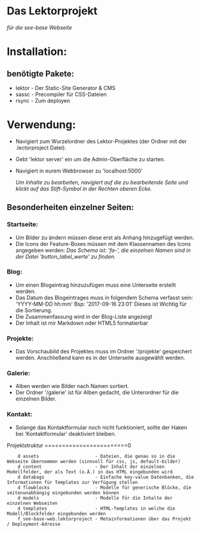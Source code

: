  Das Lektorprojekt
===================
*für die see-base Webseite*

 Installation:
====================
    
 benötigte Pakete:
-------------------

 * lektor - Der Static-Site Generator & CMS
 * sassc  - Precompiler für CSS-Dateien
 * rsync  - Zum deployen

 Verwendung:
==================

* Navigiert zum Wurzelordner des Lektor-Projektes (der Ordner mit der <name>.lectorproject Datei).
* Gebt 'lektor server' ein um die Admin-Oberfläche zu starten.
* Navigiert in eurem Webbrowser zu 'localhost:5000'
    
  *Um Inhalte zu bearbeiten, navigiert auf die zu bearbeitende Seite und klickt auf das Stift-Symbol in der Rechten oberen Ecke.*

 Besonderheiten einzelner Seiten:
----------------------------------

###    Startseite:
* Um Bilder zu ändern müssen diese erst als Anhang hinzugefügt werden.
* Die Icons der Feature-Boxes müssen mit dem Klassennamen des Icons angegeben werden:
  *Das Schema ist: 'fa-<iconname>', die einzelnen Namen sind in der Datei 'button_label_werte' zu finden.*

###    Blog:
* Um einen Blogeintrag hinzuzufügen muss eine Unterseite erstellt werden.
* Das Datum des Blogeintrages muss in folgendem Schema verfasst sein: 'YYYY-MM-DD hh:mm'
	    Bsp: '2017-09-16 23:01'
	    Dieses ist Wichtig für die Sortierung.
* Die Zusammenfassung wird in der Blog-Liste angezeigt
* Der Inhalt ist mir Markdown oder HTML5 formatierbar

###    Projekte:
* Das Vorschaubild des Projektes muss im Ordner '/projekte' gespeichert werden.
	    Anschließend kann es in der Unterseite ausgewählt werden.

###    Galerie:
* Alben werden wie Bilder nach Namen sortiert.
* Der Ordner '/galerie' ist für Alben gedacht, die Unterordner für die einzelnen Bilder.

###    Kontakt:
* Solange das Kontaktformular noch nicht funktioniert, sollte der Haken bei 'Kontaktformular' deaktiviert bleiben.


 Projektstruktur
========================0

```
    d assets                     - Dateien, die genau so in die Webseite übernommen werden (sinnvoll für css, js, default-bilder)
    d content                    - Der Inhalt der einzelnen Modellfelder, der als Text (o.Ä.) in das HTML eingebunden wird
    d databags                   - Einfache key-value Datenbanken, die Informationen für Templates zur Verfügung stellen
    d flowblocks                 - Modelle für generische Blöcke, die seitenunabhängig eingebunden werden können
    d models                     - Modelle für die Inhalte der einzelnen Webseiten
    d templates                  - HTML-Templates in welche die Modell/Blockfelder eingebunden werden
    f see-base-web.lektorproject - Metainformationen über das Projekt / Deployment-Adresse
```
